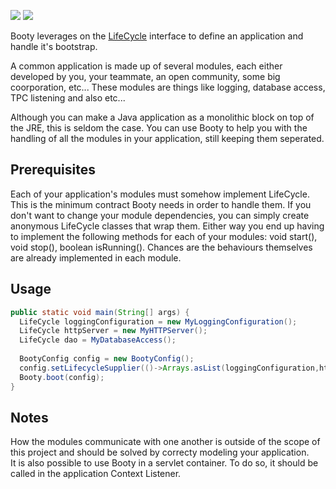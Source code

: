 [![][maven img]][maven]
[![][travis img]][travis]


Booty leverages on the [LifeCycle](https://github.com/irenical/lifecycle) interface to define an application and handle it's bootstrap.

A common application is made up of several modules, each either developed by you, your teammate, an open community, some big coorporation, etc... These modules are things like logging, database access, TPC listening and also etc...

Although you can make a Java application as a monolithic block on top of the JRE, this is seldom the case. You can use Booty to help you with the handling of all the modules in your application, still keeping them seperated.

## Prerequisites

Each of your application's modules must somehow implement LifeCycle. This is the minimum contract Booty needs in order to handle them. If you don't want to change your module dependencies, you can simply create anonymous LifeCycle classes that wrap them. Either way you end up having to implement the following methods for each of your modules: void start(), void stop(), boolean isRunning(). Chances are the behaviours themselves are already implemented in each module.

## Usage

```java
public static void main(String[] args) {
  LifeCycle loggingConfiguration = new MyLoggingConfiguration();
  LifeCycle httpServer = new MyHTTPServer();
  LifeCycle dao = MyDatabaseAccess();
  
  BootyConfig config = new BootyConfig();
  config.setLifecycleSupplier(()->Arrays.asList(loggingConfiguration,httpServer,dao));
  Booty.boot(config);
}

```

## Notes

How the modules communicate with one another is outside of the scope of this project and should be solved by correcty modeling your application.  
It is also possible to use Booty in a servlet container. To do so, it should be called in the application Context Listener.

[maven]:http://search.maven.org/#search|gav|1|g:"org.irenical.booty"%20AND%20a:"booty"
[maven img]:https://maven-badges.herokuapp.com/maven-central/org.irenical.booty/booty/badge.svg

[travis]:https://travis-ci.org/irenical/booty
[travis img]:https://travis-ci.org/irenical/booty.svg?branch=master
